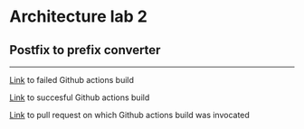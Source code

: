# Architecture lab 2

## Postfix to prefix converter
---

[Link](https://github.com/AKushch1337/architecture-lab2/actions/runs/4448728552) to failed Github actions build

[Link](https://github.com/AKushch1337/architecture-lab2/actions/runs/4449105461) to succesful Github actions build

[Link](https://github.com/AKushch1337/architecture-lab2/actions/runs/4457687420) to pull request on which Github actions build was invocated
